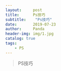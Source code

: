 ```yaml
---
layout:     post
title:      Ps技巧
subtitle:    "Ps技巧"
date:       2019-07-23
author:     Panda
header-img: img/1.jpg
catalog: true
tags:
    - PS
---
```

>PS技巧
